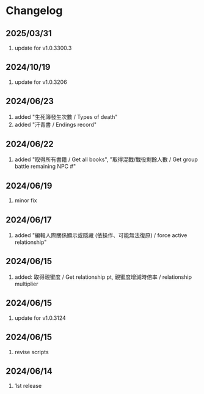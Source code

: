 # Changelog
  
## 2025/03/31
1. update for v1.0.3300.3
  
## 2024/10/19  
1. update for v1.0.3206  

## 2024/06/23  
1. added "生死簿發生次數 / Types of death"  
1. added "汗青書 / Endings record"  

## 2024/06/22  
1. added "取得所有書籍 / Get all books", "取得混戰/戰役剩餘人數 / Get group battle remaining NPC #"  

## 2024/06/19
1. minor fix  

## 2024/06/17  
1. added "編輯人際關係顯示或隱藏 (依操作、可能無法復原) / force active relationship"  

## 2024/06/15  
1. added: 取得親蜜度 / Get relationship pt, 親蜜度增減時倍率 / relationship multiplier  

## 2024/06/15  
1. update for v1.0.3124  

## 2024/06/15  
1. revise scripts  

## 2024/06/14
1. 1st release  
